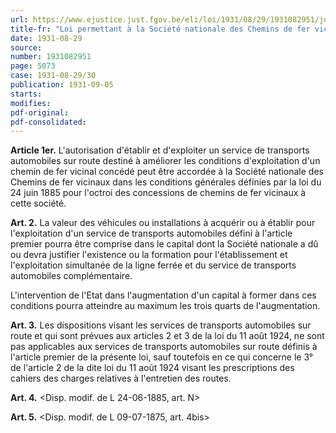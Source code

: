 ```yaml
---
url: https://www.ejustice.just.fgov.be/eli/loi/1931/08/29/1931082951/justel
title-fr: "Loi permettant à la Société nationale des Chemins de fer vicinaux et aux concessionnaires de lignes de tramways d'établir des services d'autobus destinés à améliorer les conditions d'exploitation de leurs lignes ferrées. (Errat., MB 16/09/1931, p. 5286) (NOTE : Abrogé pour la Communauté flamande par DCFL 2001-04-20/45, art. 70; En vigueur : indéterminée) Voir modification(s)"
date: 1931-08-29
source:
number: 1931082951
page: 5073
case: 1931-08-29/30
publication: 1931-09-05
starts:
modifies:
pdf-original:
pdf-consolidated:
---
```


**Article 1er.** L'autorisation d'établir et d'exploiter un service de transports automobiles sur route destiné à améliorer les conditions d'exploitation d'un chemin de fer vicinal concédé peut être accordée à la Société nationale des Chemins de fer vicinaux dans les conditions générales définies par la loi du 24 juin 1885 pour l'octroi des concessions de chemins de fer vicinaux à cette société.

**Art. 2.** La valeur des véhicules ou installations à acquérir ou à établir pour l'exploitation d'un service de transports automobiles défini à l'article premier pourra être comprise dans le capital dont la Société nationale a dû ou devra justifier l'existence ou la formation pour l'établissement et l'exploitation simultanée de la ligne ferrée et du service de transports automobiles complémentaire.

L'intervention de l'Etat dans l'augmentation d'un capital à former dans ces conditions pourra atteindre au maximum les trois quarts de l'augmentation.

**Art. 3.** Les dispositions visant les services de transports automobiles sur route et qui sont prévues aux articles 2 et 3 de la loi du 11 août 1924, ne sont pas applicables aux services de transports automobiles sur route définis à l'article premier de la présente loi, sauf toutefois en ce qui concerne le 3° de l'article 2 de la dite loi du 11 août 1924 visant les prescriptions des cahiers des charges relatives à l'entretien des routes.

**Art. 4.** <Disp. modif. de L 24-06-1885, art. N>

**Art. 5.** <Disp. modif. de L 09-07-1875, art. 4bis>
